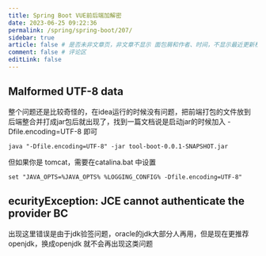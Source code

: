 ```yaml
---
title: Spring Boot VUE前后端加解密
date: 2023-06-25 09:22:36
permalink: /spring/spring-boot/207/
sidebar: true
article: false # 是否未非文章页，非文章不显示 面包屑和作者、时间，不显示最近更新栏，不会参与到最近更新文章的数据计算中
comment: false # 评论区
editLink: false
---
```


## Malformed UTF-8 data
整个问题还是比较奇怪的，在idea运行的时候没有问题，把前端打包的文件放到后端整合并打成jar包后就出现了，找到一篇文档说是启动jar的时候加入 -Dfile.encoding=UTF-8 即可
```shell
java "-Dfile.encoding=UTF-8" -jar tool-boot-0.0.1-SNAPSHOT.jar
```
但如果你是 tomcat，需要在catalina.bat 中设置
```text
set "JAVA_OPTS=%JAVA_OPTS% %LOGGING_CONFIG% -Dfile.encoding=UTF-8"
```

## ecurityException: JCE cannot authenticate the provider BC
出现这里错误是由于jdk验签问题，oracle的jdk大部分人再用，但是现在更推荐 openjdk，换成openjdk 就不会再出现这类问题